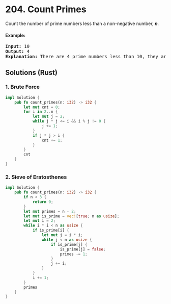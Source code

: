 # 204. Count Primes
Count the number of prime numbers less than a non-negative number, ***n***.

#### Example:
<pre>
<strong>Input:</strong> 10
<strong>Output:</strong> 4
<strong>Explanation:</strong> There are 4 prime numbers less than 10, they are 2, 3, 5, 7.
</pre>

## Solutions (Rust)

### 1. Brute Force
```Rust
impl Solution {
    pub fn count_primes(n: i32) -> i32 {
        let mut cnt = 0;
        for i in 2..n {
            let mut j = 2;
            while j * j <= i && i % j != 0 {
                j += 1;
            }
            if j * j > i {
                cnt += 1;
            }
        }
        cnt
    }
}
```

### 2. Sieve of Eratosthenes
```Rust
impl Solution {
    pub fn count_primes(n: i32) -> i32 {
        if n < 3 {
            return 0;
        }
        let mut primes = n - 2;
        let mut is_prime = vec![true; n as usize];
        let mut i = 2;
        while i * i < n as usize {
            if is_prime[i] {
                let mut j = i * i;
                while j < n as usize {
                    if is_prime[j] {
                        is_prime[j] = false;
                        primes -= 1;
                    }
                    j += i;
                }
            }
            i += 1;
        }
        primes
    }
}
```
